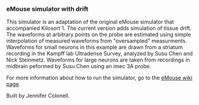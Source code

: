 ### eMouse simulator with drift ###

This simulator is an adaptation of the original eMouse simulator that accompanied Kilosort 1. The current version adds simulation of tissue drift. The waveforms at arbitrary points on the probe are estimated using simple interpolation of measured waveforms from "oversampled" measurments. Waveforms for small neurons in this example are drawn from a striatum recording in the Kampff lab Ultradense Survey, analyzed by Susu Chen and Nick Steinmetz. Waveforms for large neurons are taken from recordings in midbrain peformed by Susu Chen using an imec 3A probe.

For more information about how to run the simulator, go to the [eMouse wiki page](https://github.com/MouseLand/Kilosort2/wiki/4.-eMouse-simulator-with-drift). 

Built by Jennifer Colonell. 





